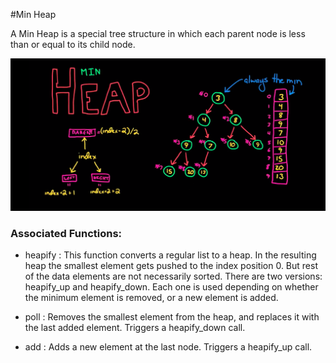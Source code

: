 #Min Heap

A Min Heap is a special tree structure in which each parent node is less than or equal to its child node. 

![image of min heap](https://github.com/seb-patron/Algorithms-and-Data-Structures/blob/master/data_structures/heaps/min_heap/Screen%20Shot%202019-04-14%20at%209.42.29%20PM.png)

### Associated Functions:

- heapify : This function converts a regular list to a heap. In the resulting heap the smallest element gets pushed to the index position 0. But rest of the data elements are not necessarily sorted. There are two versions: heapify_up and heapify_down. Each one is used depending on whether the minimum element is removed, or a new element is added.

- poll : Removes the smallest element from the heap, and replaces it with the last added element. Triggers a heapify_down call.

- add : Adds a new element at the last node. Triggers a heapify_up call.